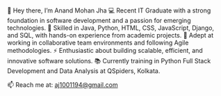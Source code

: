 👋 Hey there, I’m Anand Mohan Jha
💻 Recent IT Graduate with a strong foundation in software development and a passion for emerging technologies.
🚀 Skilled in Java, Python, HTML, CSS, JavaScript, Django, and SQL, with hands-on experience from academic projects.
🤝 Adept at working in collaborative team environments and following Agile methodologies.
⚡ Enthusiastic about building scalable, efficient, and innovative software solutions.
📚 Currently training in Python Full Stack Development and Data Analysis at QSpiders, Kolkata.

📫 Reach me at: aj1001194@gmail.com
<!---
githuanand/githuanand is a ✨ special ✨ repository because its `README.md` (this file) appears on your GitHub profile.
You can click the Preview link to take a look at your changes.
--->
